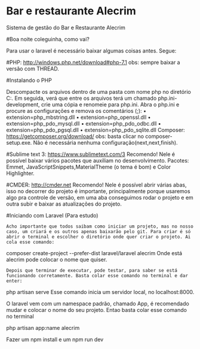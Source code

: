 # Bar e restaurante Alecrim

Sistema de gestão do Bar e Restaurante Alecrim

#Boa noite coleguinha, como vai?

Para usar o laravel é necessário baixar algumas coisas antes. Segue:

#PHP: http://windows.php.net/download#php-7.1
obs: sempre baixar a versão com THREAD.

#Instalando o PHP

Descompacte os arquivos dentro de uma pasta com nome php no diretório C:. Em seguida, verá que entre os arquivos terá um chamado php.ini-development, crie uma cópia e renomeie para php.ini. Abra o php.ini e procure as configurações e remova os comentários (;):
•	extension=php_mbstring.dll
•	extension=php_openssl.dll
•	extension=php_pdo_mysql.dll
•	extension=php_pdo_odbc.dll
•	extension=php_pdo_pgsql.dll
•	extension=php_pdo_sqlite.dll
Composer: https://getcomposer.org/download/
obs: basta clicar no composer-setup.exe. Não é necessária nenhuma configuração(next,next,finish).

#Sublime text 3: https://www.sublimetext.com/3
Recomendo! Nele é possível baixar vários pacotes que auxiliam no desenvolvimento. Pacotes: Emmet, JavaScriptSnippets,MaterialTheme (o tema é bom) e Color Highlighter.

#CMDER: http://cmder.net
Recomendo! Nele é possível abrir várias abas, isso no decorrer do projeto é importante, principalmente porque usaremos algo pra controle de versão, em uma aba conseguimos rodar o projeto e em outra subir e baixar as atualizações do projeto.


#Iniciando com Laravel (Para estudo)

	Acho importante que todos saibam como iniciar um projeto, mas no nosso caso, um criará e os outros apenas baixarão pelo git. Para criar é só abrir o terminal e escolher o diretório onde quer criar o projeto. Ai cola esse comando:

composer create-project --prefer-dist laravel/laravel alecrim
Onde está alecrim pode colocar o nome que quiser.

	Depois que terminar de executar, pode testar, para saber se está funcionando corretamente. Basta colar esse comando no terminal e dar enter:

php artisan serve
Esse comando inicia um servidor local, no localhost:8000.

O laravel vem com um namespace padrão, chamado App, é recomendado mudar e colocar o nome do seu projeto. Entao basta colar esse comando no terminal

php artisan app:name alecrim

Fazer um npm install e um npm run dev


